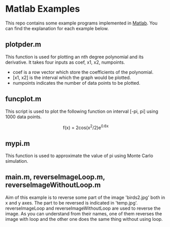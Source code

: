 # Matlab Examples
This repo contains some example programs implemented in [Matlab](https://www.mathworks.com/product/matlab.html). You can find
the explanation for each example below.
## plotpder.m
This function is used for plotting an nth degree polynomial and its derivative. It takes four inputs as coef, x1, x2, numpoints.<br/>
* coef is a row vector which store the coefficients of the polynomial.
* [x1, x2] is the interval which the graph would be plotted.
* numpoints indicates the number of data points to be plotted.

## funcplot.m
This script is used to plot the following function on interval [-pi, pi] using 1000 data points.<br/>
<p align="center">
f(x) = 2cos(x<sup>2</sup>/2)e<sup>0.6x</sup>
</p>

## mypi.m
This function is used to approximate the value of pi using Monte Carlo simulation.

## main.m, reverseImageLoop.m, reverseImageWithoutLoop.m
Aim of this example is to reverse some part of the image 'birds2.jpg' both in x and y axes. The part to be reversed is indicated in 'temp.jpg'. reverseImageLoop and reverseImageWithoutLoop are used to reverse the image. As you can understand from their names, one of them reverses the image with loop and the other one does the same thing without using loop.